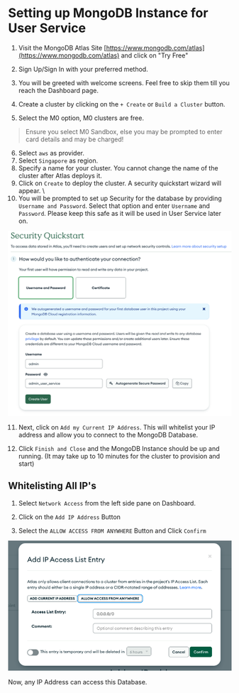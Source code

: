 # Setting up MongoDB Instance for User Service

1. Visit the MongoDB Atlas Site [https://www.mongodb.com/atlas](https://www.mongodb.com/atlas) and click on "Try Free"

2. Sign Up/Sign In with your preferred method.

3. You will be greeted with welcome screens. Feel free to skip them till you reach the Dashboard page.

4. Create a cluster by clicking on the `+ Create` or `Build a Cluster` button.

5. Select the M0 option, M0 clusters are free.

> Ensure you select M0 Sandbox, else you may be prompted to enter card details and may be charged!

6. Select `aws` as provider.
7. Select  `Singapore` as region.
8. Specify a name for your cluster. You cannot change the name of the cluster after Atlas deploys it.
9. Click on `Create` to deploy the cluster. A security quickstart wizard will appear. \
10. You will be prompted to set up Security for the database by providing `Username and Password`. Select that option and enter `Username` and `Password`. Please keep this safe as it will be used in User Service later on.

![alt text](./GuideAssets/Security.png)

11. Next, click on `Add my Current IP Address`. This will whitelist your IP address and allow you to connect to the MongoDB Database.

12. Click `Finish and Close` and the MongoDB Instance should be up and running. (It may take up to 10 minutes for the cluster to provision and start) 

## Whitelisting All IP's

1. Select `Network Access` from the left side pane on Dashboard.

2. Click on the `Add IP Address` Button

3. Select the `ALLOW ACCESS FROM ANYWHERE` Button and Click `Confirm`

![alt text](./GuideAssets/IPWhitelisting.png)

Now, any IP Address can access this Database.
